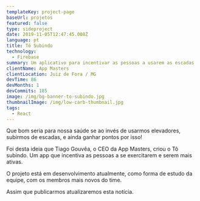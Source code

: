 ```yaml
---
templateKey: project-page
baseUrl: projetos
featured: false
type: sideproject
date: 2019-11-05T12:47:45.008Z
language: pt
title: Tô Subindo
technology:
  - Firebase
summary: Um aplicativo para incentivar as pessoas a usarem as escadas
clientName: App Masters
clientLocation: Juiz de Fora / MG
devTime: 86
devMonths: 1
devCommits: 185
image: /img/bg-banner-to-subindo.jpg
thumbnailImage: /img/low-carb-thumbnail.jpg
tags:
  - React
---
```

Que bom seria para nossa saúde se ao invés de usarmos elevadores, subirmos de escadas, e ainda ganhar pontos por isso!

Foi desta ideia que Tiago Gouvêa, o CEO da App Masters, criou o Tô subindo. Um app que incentiva as pessoas a se exercitarem e serem mais ativas.

O projeto está em desenvolvimento atualmente, como forma de estudo da equipe, com os membros mais novos do time.

Assim que publicarmos atualizaremos esta notícia.
